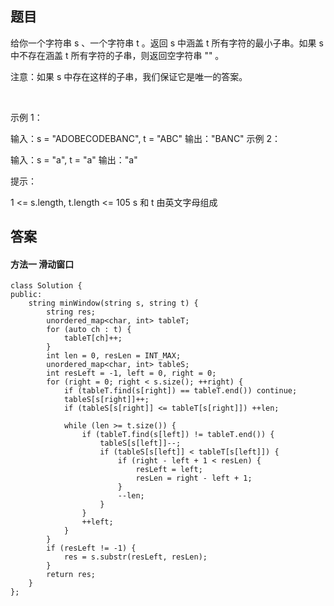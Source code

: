 ## 题目
给你一个字符串 s 、一个字符串 t 。返回 s 中涵盖 t 所有字符的最小子串。如果 s 中不存在涵盖 t 所有字符的子串，则返回空字符串 "" 。

注意：如果 s 中存在这样的子串，我们保证它是唯一的答案。

 

示例 1：

输入：s = "ADOBECODEBANC", t = "ABC"
输出："BANC"
示例 2：

输入：s = "a", t = "a"
输出："a"
 

提示：

1 <= s.length, t.length <= 105
s 和 t 由英文字母组成


## 答案

#### 方法一 滑动窗口
```
class Solution {
public:
    string minWindow(string s, string t) {
        string res;
        unordered_map<char, int> tableT;
        for (auto ch : t) {
            tableT[ch]++;
        }
        int len = 0, resLen = INT_MAX;
        unordered_map<char, int> tableS;
        int resLeft = -1, left = 0, right = 0;
        for (right = 0; right < s.size(); ++right) {
            if (tableT.find(s[right]) == tableT.end()) continue;
            tableS[s[right]]++;
            if (tableS[s[right]] <= tableT[s[right]]) ++len;

            while (len >= t.size()) {
                if (tableT.find(s[left]) != tableT.end()) {
                    tableS[s[left]]--;
                    if (tableS[s[left]] < tableT[s[left]]) {
                        if (right - left + 1 < resLen) {
                            resLeft = left;
                            resLen = right - left + 1;
                        }
                        --len;
                    }
                }
                ++left;
            }
        }
        if (resLeft != -1) {
            res = s.substr(resLeft, resLen);
        }
        return res;
    }
};
```

